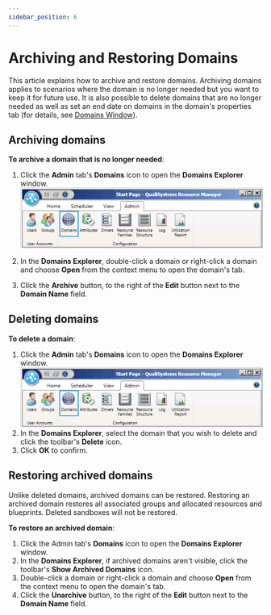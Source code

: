 ```yaml
---
sidebar_position: 6
---
```


# Archiving and Restoring Domains

This article explains how to archive and restore domains. Archiving domains applies to scenarios where the domain is no longer needed but you want to keep it for future use. It is also possible to delete domains that are no longer needed as well as set an end date on domains in the domain's properties tab (for details, see [Domains Window](https://help.quali.com/Online%20Help/0.0/Portal/Content/Admn/Dmn-Win.htm)).

## Archiving domains

**To archive a domain that is no longer needed**:

1. Click the **Admin** tab's **Domains** icon to open the **Domains Explorer** window.  
    ![](/Images/Admin-Guide/User-Management/DomainsButton.png)  
    
2. In the **Domains Explorer**, double-click a domain or right-click a domain and choose **Open** from the context menu to open the domain's tab.
3. Click the **Archive** button, to the right of the **Edit** button next to the **Domain Name** field.

## Deleting domains

**To delete a domain**:

1. Click the **Admin** tab's **Domains** icon to open the **Domains Explorer** window.  
    ![](/Images/Admin-Guide/User-Management/DomainsButton.png)
2. In the **Domains Explorer**, select the domain that you wish to delete and click the toolbar's **Delete** icon.
3. Click **OK** to confirm.

## Restoring archived domains

Unlike deleted domains, archived domains can be restored. Restoring an archived domain restores all associated groups and allocated resources and blueprints. Deleted sandboxes will not be restored.

**To restore an archived domain**:

1. Click the Admin tab's **Domains** icon to open the **Domains Explorer** window.
2. In the **Domains Explorer**, if archived domains aren't visible, click the toolbar's **Show Archived Domains** icon.
3. Double-click a domain or right-click a domain and choose **Open** from the context menu to open the domain's tab.
4. Click the **Unarchive** button, to the right of the **Edit** button next to the **Domain Name** field.
